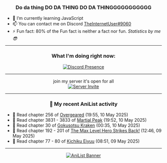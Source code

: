 <div align="center">

### Do da thing DO DA THING DO DA THINGGGGGGGGGGG
</div>

- 🌱 I’m currently learning JavaScript
- 📫 You can contact me on Discord [TheInternetUser#9060](https://discord.com/users/534117072796385300)
- ⚡ Fun fact: 80% of the Fun fact is neither a fact nor fun. _Statistics by me 😎_
<hr>

<div align="center">

### What I'm doing right now:
[![Discord Presence](https://lanyard.cnrad.dev/api/534117072796385300)](https://discord.com/users/534117072796385300)
<hr>

join my server it's open for all <br>
[![Server Invite](https://invidget.switchblade.xyz/bfYgVHxrSs)](https://discord.gg/bfYgVHxrSs)

<hr>
  
### 🌸 My recent AniList activity

</div>

<!-- ANILIST_ACTIVITY:start -->

-   📖 Read chapter 256 of [Overgeared](https://anilist.co/manga/117460) (19:55, 10 May 2025)
-   📖 Read chapter 3831 - 3833 of [Martial Peak](https://anilist.co/manga/104494) (19:52, 10 May 2025)
-   📖 Read chapter 30 of [Gokusotsu Kraken](https://anilist.co/manga/152815) (00:35, 10 May 2025)
-   📖 Read chapter 192 - 201 of [The Max Level Hero Strikes Back!](https://anilist.co/manga/125636) (12:46, 09 May 2025)
-   📖 Read chapter 77 - 80 of [Kichiku Eiyuu](https://anilist.co/manga/139415) (08:51, 09 May 2025)

<!-- ANILIST_ACTIVITY:end -->
<hr>

<div align="center">

[![AniList Banner](https://img.anili.st/User/929966)](https://anilist.co/user/TheInternetUser)

<!-- ![Profile views](https://gpvc.arturio.dev/TheInternetUse7) Since 2023-01-09 -->
<br>


</div>

